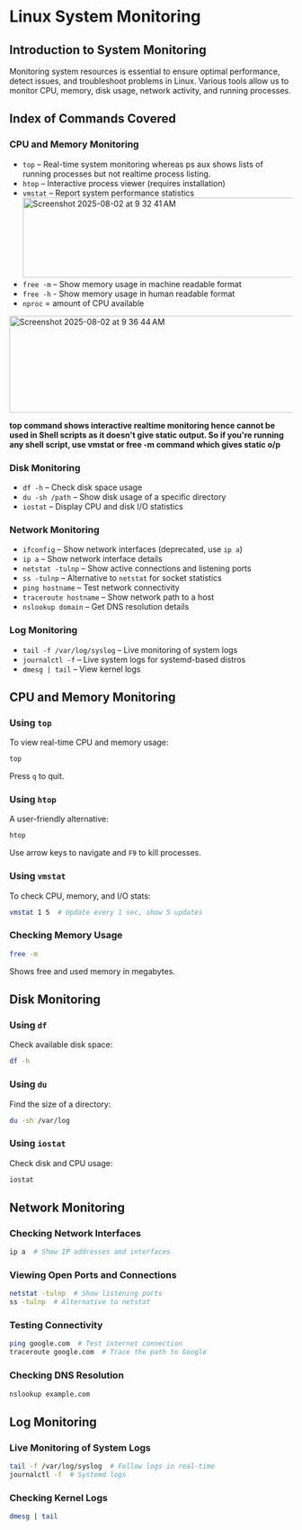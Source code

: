 # Linux System Monitoring

## Introduction to System Monitoring
Monitoring system resources is essential to ensure optimal performance, detect issues, and troubleshoot problems in Linux. Various tools allow us to monitor CPU, memory, disk usage, network activity, and running processes.

## Index of Commands Covered

### CPU and Memory Monitoring
- `top` – Real-time system monitoring whereas ps aux shows lists of running processes but not realtime process listing.
- `htop` – Interactive process viewer (requires installation)
- `vmstat` – Report system performance statistics
  <img width="799" height="142" alt="Screenshot 2025-08-02 at 9 32 41 AM" src="https://github.com/user-attachments/assets/08777034-10dc-4818-82ec-ec001f67c781" />
- `free -m` – Show memory usage in machine readable format
- `free -h` - Show memory usage in human readable format
- `nproc` = amount of CPU available
 <img width="707" height="172" alt="Screenshot 2025-08-02 at 9 36 44 AM" src="https://github.com/user-attachments/assets/94f609f8-443a-4394-9cc8-5a91db83a77c" />

**top command shows interactive realtime monitoring hence cannot be used in Shell scripts as it doesn't give static output. So if you're running any shell script, use vmstat or free -m command which gives static o/p**

### Disk Monitoring
- `df -h` – Check disk space usage
- `du -sh /path` – Show disk usage of a specific directory
- `iostat` – Display CPU and disk I/O statistics

### Network Monitoring
- `ifconfig` – Show network interfaces (deprecated, use `ip a`)
- `ip a` – Show network interface details
- `netstat -tulnp` – Show active connections and listening ports
- `ss -tulnp` – Alternative to `netstat` for socket statistics
- `ping hostname` – Test network connectivity
- `traceroute hostname` – Show network path to a host
- `nslookup domain` – Get DNS resolution details

### Log Monitoring
- `tail -f /var/log/syslog` – Live monitoring of system logs
- `journalctl -f` – Live system logs for systemd-based distros
- `dmesg | tail` – View kernel logs

## CPU and Memory Monitoring
### Using `top`
To view real-time CPU and memory usage:
```bash
top
```
Press `q` to quit.

### Using `htop`
A user-friendly alternative:
```bash
htop
```
Use arrow keys to navigate and `F9` to kill processes.

### Using `vmstat`
To check CPU, memory, and I/O stats:
```bash
vmstat 1 5  # Update every 1 sec, show 5 updates
```

### Checking Memory Usage
```bash
free -m
```
Shows free and used memory in megabytes.

## Disk Monitoring
### Using `df`
Check available disk space:
```bash
df -h
```
### Using `du`
Find the size of a directory:
```bash
du -sh /var/log
```
### Using `iostat`
Check disk and CPU usage:
```bash
iostat
```

## Network Monitoring
### Checking Network Interfaces
```bash
ip a  # Show IP addresses and interfaces
```
### Viewing Open Ports and Connections
```bash
netstat -tulnp  # Show listening ports
ss -tulnp  # Alternative to netstat
```
### Testing Connectivity
```bash
ping google.com  # Test internet connection
traceroute google.com  # Trace the path to Google
```
### Checking DNS Resolution
```bash
nslookup example.com
```

## Log Monitoring
### Live Monitoring of System Logs
```bash
tail -f /var/log/syslog  # Follow logs in real-time
journalctl -f  # Systemd logs
```
### Checking Kernel Logs
```bash
dmesg | tail
```
